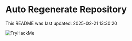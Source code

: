 # Auto Regenerate Repository

This README was last updated: 2025-02-21 13:30:20

 ![TryHackMe](https://tryhackme.com/badge/533634)